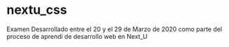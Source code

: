 # nextu_css
Examen
Desarrollado entre el 20 y el 29 de Marzo de 2020 como parte del proceso de aprendi de desarrollo web en Next_U
